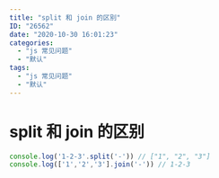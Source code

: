 ```yaml
---
title: "split 和 join 的区别"
ID: "26562"
date: "2020-10-30 16:01:23"
categories: 
  - "js 常见问题"
  - "默认"
tags: 
  - "js 常见问题"
  - "默认"
---
```


# split 和 join 的区别

``` js 
console.log('1-2-3'.split('-')) // ["1", "2", "3"]
console.log(['1','2','3'].join('-')) // 1-2-3
```
